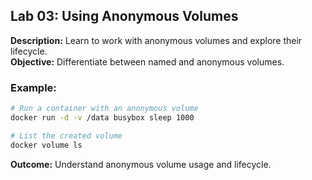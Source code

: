 ## Lab 03: Using Anonymous Volumes

**Description:** Learn to work with anonymous volumes and explore their lifecycle.  
**Objective:** Differentiate between named and anonymous volumes.  

### Example:
```bash
# Run a container with an anonymous volume
docker run -d -v /data busybox sleep 1000

# List the created volume
docker volume ls
```

**Outcome:** Understand anonymous volume usage and lifecycle.
